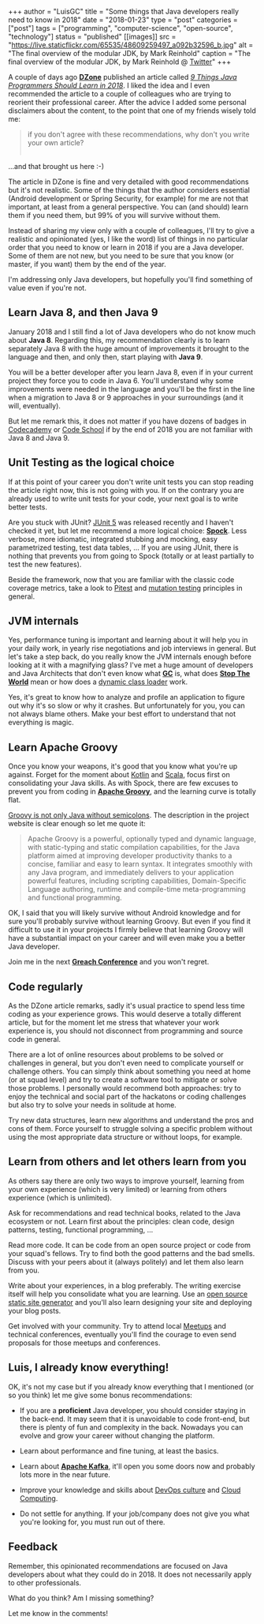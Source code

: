 +++
author = "LuisGC"
title = "Some things that Java developers really need to know in 2018"
date = "2018-01-23"
type = "post"
categories = ["post"]
tags = ["programming", "computer-science", "open-source", "technology"]
status = "published"
[[images]]
  src = "https://live.staticflickr.com/65535/48609259497_a092b32596_b.jpg"
  alt = "The final overview of the modular JDK, by Mark Reinhold"
  caption = "The final overview of the modular JDK, by Mark Reinhold @ <a href='https://twitter.com/mreinhold/status/882644292036026368'>Twitter</a>"
+++


A couple of days ago [**DZone**](https://dzone.com) published an article called [_9 Things Java Programmers Should Learn in 2018_](https://dzone.com/articles/5-things-java-programmer-should-learn-in-2018). I liked the idea and I even recommended the article to a couple of colleagues who are trying to reorient their professional career. After the advice I added some personal disclaimers about the content, to the point that one of my friends wisely told me:

<blockquote>
if you don't agree with these recommendations, why don't you write your own article?
<br /><br />
</blockquote>

...and that brought us here :-)

The article in DZone is fine and very detailed with good recommendations but it's not realistic. Some of the things that the author considers essential (Android development or Spring Security, for example) for me are not that important, at least from a general perspective. You can (and should) learn them if you need them, but 99% of you will survive without them.

Instead of sharing my view only with a couple of colleagues, I'll try to give a realistic and opinionated (yes, I like the word) list of things in no particular order that you need to know or learn in 2018 if you are a Java developer. Some of them are not new, but you need to be sure that you know (or master, if you want) them by the end of the year.

I'm addressing only Java developers, but hopefully you'll find something of value even if you're not.

## Learn Java 8, and then Java 9

January 2018 and I still find a lot of Java developers who do not know much about **Java 8**. Regarding this, my recommendation clearly is to learn separately Java 8 with the huge amount of improvements it brought to the language and then, and only then, start playing with **Java 9**.

You will be a better developer after you learn Java 8, even if in your current project they force you to code in Java 6. You'll understand why some improvements were needed in the language and you'll be the first in the line when a migration to Java 8 or 9 approaches in your surroundings (and it will, eventually).

But let me remark this, it does not matter if you have dozens of badges in [Codecademy](https://www.codecademy.com/) or [Code School](https://www.codeschool.com/) if by the end of 2018 you are not familiar with Java 8 and Java 9.

## Unit Testing as the logical choice

If at this point of your career you don't write unit tests you can stop reading the article right now, this is not going with you. If on the contrary you are already used to write unit tests for your code, your next goal is to write better tests.

Are you stuck with JUnit? [JUnit 5](http://junit.org/junit5/) was released recently and I haven't checked it yet, but let me recommend a more logical choice: [**Spock**](http://spockframework.org/). Less verbose, more idiomatic, integrated stubbing and mocking, easy parametrized testing, test data tables, ... If you are using JUnit, there is nothing that prevents you from going to Spock (totally or at least partially to test the new features).

Beside the framework, now that you are familiar with the classic code coverage metrics, take a look to [Pitest](http://pitest.org/) and [mutation testing](https://en.wikipedia.org/wiki/Mutation_testing) principles in general.

## JVM internals

Yes, performance tuning is important and learning about it will help you in your daily work, in yearly rise negotiations and job interviews in general. But let's take a step back, do you really know the JVM internals enough before looking at it with a magnifying glass? I've met a huge amount of developers and Java Architects that don't even know what [**GC**](https://tinyurl.com/d77yltz) is, what does [**Stop The World**](https://en.wikipedia.org/wiki/Stop-the-world) mean or how does a [dynamic class loader](https://en.wikipedia.org/wiki/Java_Classloader) work.

Yes, it's great to know how to analyze and profile an application to figure out why it's so slow or why it crashes. But unfortunately for you, you can not always blame others. Make your best effort to understand that not everything is magic.

## Learn Apache Groovy

Once you know your weapons, it's good that you know what you're up against. Forget for the moment about [Kotlin](https://kotlinlang.org/) and [Scala](http://www.scala-lang.org/), focus first on consolidating your Java skills. As with Spock, there are few excuses to prevent you from coding in [**Apache Groovy**](http://www.groovy-lang.org/), and the learning curve is totally flat.

[Groovy is not only Java without semicolons](https://www.youtube.com/watch?v=SGpJafTYwOQ). The description in the project website is clear enough so let me quote it:

<blockquote>Apache Groovy is a powerful, optionally typed and dynamic language, with static-typing and static compilation capabilities, for the Java platform aimed at improving developer productivity thanks to a concise, familiar and easy to learn syntax. It integrates smoothly with any Java program, and immediately delivers to your application powerful features, including scripting capabilities, Domain-Specific Language authoring, runtime and compile-time meta-programming and functional programming.</blockquote>

OK, I said that you will likely survive without Android knowledge and for sure you'll probably survive without learning Groovy. But even if you find it difficult to use it in your projects I firmly believe that learning Groovy will have a substantial impact on your career and will even make you a better Java developer.

Join me in the next [**Greach Conference**](http://2018.greachconf.com/) and you won't regret.

## Code regularly

As the DZone article remarks, sadly it's usual practice to spend less time coding as your experience grows. This would deserve a totally different article, but for the moment let me stress that whatever your work experience is, you should not disconnect from programming and source code in general.

There are a lot of online resources about problems to be solved or challenges in general, but you don't even need to complicate yourself or challenge others. You can simply think about something you need at home (or at squad level) and try to create a software tool to mitigate or solve those problems. I personally would recommend both approaches: try to enjoy the technical and social part of the hackatons or coding challenges but also try to solve your needs in solitude at home.

Try new data structures, learn new algorithms and understand the pros and cons of them. Force yourself to struggle solving a specific problem without using the most appropriate data structure or without loops, for example.

## Learn from others and let others learn from you

As others say there are only two ways to improve yourself, learning from your own experience (which is very limited) or learning from others experience (which is unlimited).

Ask for recommendations and read technical books, related to the Java ecosystem or not. Learn first about the principles: clean code, design patterns, testing, functional programming, ...

Read more code. It can be code from an open source project or code from your squad's fellows. Try to find both the good patterns and the bad smells. Discuss with your peers about it (always politely) and let them also learn from you.

Write about your experiences, in a blog preferably. The writing exercise itself will help you consolidate what you are learning. Use an [open source static site generator](https://www.staticgen.com/) and you'll also learn designing your site and deploying your blog posts.

Get involved with your community. Try to attend local [Meetups](https://www.meetup.com/) and technical conferences, eventually you'll find the courage to even send proposals for those meetups and conferences.

## Luis, I already know everything!

OK, it's not my case but if you already know everything that I mentioned (or so you think) let me give some bonus recommendations:

* If you are a **proficient** Java developer, you should consider staying in the back-end. It may seem that it is unavoidable to code front-end, but there is plenty of fun and complexity in the back. Nowadays you can evolve and grow your career without changing the platform.

* Learn about performance and fine tuning, at least the basics.

* Learn about [**Apache Kafka**](https://kafka.apache.org/), it'll open you some doors now and probably lots more in the near future.

* Improve your knowledge and skills about [DevOps culture](https://en.wikipedia.org/wiki/DevOps) and [Cloud Computing](https://en.wikipedia.org/wiki/Cloud_computing).

* Do not settle for anything. If your job/company does not give you what you're looking for, you must run out of there.

## Feedback

Remember, this opinionated recommendations are focused on Java developers about what they could do in 2018. It does not necessarily apply to other professionals.

What do you think? Am I missing something?

Let me know in the comments!
